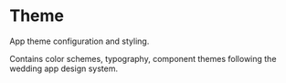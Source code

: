 # Theme

App theme configuration and styling.

Contains color schemes, typography, component themes following the wedding app design system.